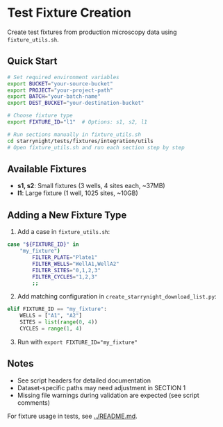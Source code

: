 # Test Fixture Creation

Create test fixtures from production microscopy data using `fixture_utils.sh`.

## Quick Start

```bash
# Set required environment variables
export BUCKET="your-source-bucket"
export PROJECT="your-project-path"
export BATCH="your-batch-name"
export DEST_BUCKET="your-destination-bucket"

# Choose fixture type
export FIXTURE_ID="l1"  # Options: s1, s2, l1

# Run sections manually in fixture_utils.sh
cd starrynight/tests/fixtures/integration/utils
# Open fixture_utils.sh and run each section step by step
```

## Available Fixtures

- **s1, s2**: Small fixtures (3 wells, 4 sites each, ~37MB)
- **l1**: Large fixture (1 well, 1025 sites, ~10GB)

## Adding a New Fixture Type

1.  Add a case in `fixture_utils.sh`:

   ```bash
   case "${FIXTURE_ID}" in
       "my_fixture")
           FILTER_PLATE="Plate1"
           FILTER_WELLS="WellA1,WellA2"
           FILTER_SITES="0,1,2,3"
           FILTER_CYCLES="1,2,3"
           ;;
   ```

2.  Add matching configuration in `create_starrynight_download_list.py`:

   ```python
   elif FIXTURE_ID == "my_fixture":
       WELLS = ["A1", "A2"]
       SITES = list(range(0, 4))
       CYCLES = range(1, 4)
   ```

3.  Run with `export FIXTURE_ID="my_fixture"`

## Notes

- See script headers for detailed documentation
- Dataset-specific paths may need adjustment in SECTION 1
- Missing file warnings during validation are expected (see script comments)

For fixture usage in tests, see [../README.md](../README.md).
